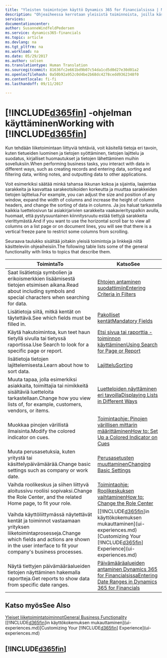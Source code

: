 ```yaml
---
title: "Yleisten toimintojen käyttö Dynamics 365 for Financialsissa | Microsoft Docs"
description: "Ohjeaiheessa kerrotaan yleisistä toiminnoista, joilla käsittelet tietoja Financialsissa. Kyse voi olla esimerkiksi arvojen antamisesta, tietojen lajittelusta ja näkymien vaihtamisesta."
services: 
documentationcenter: 
author: SusanneWindfeldPedersen
ms.service: dynamics365-financials
ms.topic: article
ms.devlang: na
ms.tgt_pltfrm: na
ms.workload: na
ms.date: 05/29/2017
ms.author: solsen
ms.translationtype: Human Translation
ms.sourcegitcommit: 81636fc2e661bd9b07c54da1cd5d0d27e30d01a2
ms.openlocfilehash: 0a50b92a952c0d4be2b68dc4278cedd9362348f0
ms.contentlocale: fi-fi
ms.lasthandoff: 09/11/2017

---
```

# <a name="working-with-included365finincludesd365finlongmdmd"></a><span data-ttu-id="8f0fb-103">[!INCLUDE[d365fin](includes/d365fin_long_md.md)] -ohjelman käyttäminen</span><span class="sxs-lookup"><span data-stu-id="8f0fb-103">Working with [!INCLUDE[d365fin](includes/d365fin_long_md.md)]</span></span>
<span data-ttu-id="8f0fb-104">Kun tehdään liiketoimintaan liittyviä tehtäviä, voit käsitellä tietoja eri tavoin, kuten tietueiden luominen ja tietojen syöttäminen, tietojen lajittelu ja suodatus, kirjalliset huomautukset ja tietojen lähettäminen muihin sovelluksiin.</span><span class="sxs-lookup"><span data-stu-id="8f0fb-104">When performing business tasks, you interact with data in different ways, such as creating records and entering data, sorting and filtering data, writing notes, and outputting data to other applications.</span></span>

<span data-ttu-id="8f0fb-105">Voit esimerkiksi säätää minkä tahansa ikkunan kokoa ja sijaintia, laajentaa sarakkeita ja kasvattaa sarakeotsikoiden korkeutta ja muuttaa sarakkeiden tietojen lajittelua.</span><span class="sxs-lookup"><span data-stu-id="8f0fb-105">For example, you can adjust the size and position of any window, expand the width of columns and increase the height of column headers, and change the sorting of data in columns.</span></span> <span data-ttu-id="8f0fb-106">Ja jos haluat tarkastella kaikkia luettelosivun tai asiakirjarivien sarakkeita vaakavierityspalkin avulla, huomaat, että pystysuuntainen kiinnitysruutu estää tiettyjä sarakkeita vierittymästä.</span><span class="sxs-lookup"><span data-stu-id="8f0fb-106">And if you want to use the horizontal scroll bar to view all columns on a list page or on document lines, you will see that there is a vertical freeze pane to restrict some columns from scrolling.</span></span>

<span data-ttu-id="8f0fb-107">Seuraava taulukko sisältää joitakin yleisiä toimintoja ja linkkejä niitä käsitteleviin ohjeaiheisiin.</span><span class="sxs-lookup"><span data-stu-id="8f0fb-107">The following table lists some of the general functionality with links to topics that describe them.</span></span>

| <span data-ttu-id="8f0fb-108">Toiminta</span><span class="sxs-lookup"><span data-stu-id="8f0fb-108">To</span></span> | <span data-ttu-id="8f0fb-109">Katso</span><span class="sxs-lookup"><span data-stu-id="8f0fb-109">See</span></span> |
| --- | --- |
| <span data-ttu-id="8f0fb-110">Saat lisätietoja symbolien ja erikoismerkkien lisäämisestä tietojen etsimisen aikana.</span><span class="sxs-lookup"><span data-stu-id="8f0fb-110">Read about including symbols and special characters when searching for data.</span></span> |[<span data-ttu-id="8f0fb-111">Ehtojen antaminen suodattimiin</span><span class="sxs-lookup"><span data-stu-id="8f0fb-111">Entering Criteria in Filters</span></span>](ui-enter-criteria-filters.md) |
| <span data-ttu-id="8f0fb-112">Lisätietoja siitä, mitkä kentät on täytettävä.</span><span class="sxs-lookup"><span data-stu-id="8f0fb-112">See which fields must be filled in.</span></span> |[<span data-ttu-id="8f0fb-113">Pakolliset kentät</span><span class="sxs-lookup"><span data-stu-id="8f0fb-113">Mandatory Fields</span></span>](ui-mandatory-fields.md) |
| <span data-ttu-id="8f0fb-114">Käytä hakutoimintoa, kun teet haun tietyllä sivulla tai tietyssä raportissa.</span><span class="sxs-lookup"><span data-stu-id="8f0fb-114">Use Search to look for a specific page or report.</span></span> |[<span data-ttu-id="8f0fb-115">Etsi sivua tai raporttia -toiminnon käyttäminen</span><span class="sxs-lookup"><span data-stu-id="8f0fb-115">Using Search for Page or Report</span></span>](ui-search.md) |
| <span data-ttu-id="8f0fb-116">lisätietoja tietojen lajittelemisesta.</span><span class="sxs-lookup"><span data-stu-id="8f0fb-116">Learn about how to sort data.</span></span> |[<span data-ttu-id="8f0fb-117">Lajittelu</span><span class="sxs-lookup"><span data-stu-id="8f0fb-117">Sorting</span></span>](ui-sorting.md) |
| <span data-ttu-id="8f0fb-118">Muuta tapaa, jolla esimerkiksi asiakkaita, toimittajia tai nimikkeitä sisältäviä luetteloita tarkastellaan.</span><span class="sxs-lookup"><span data-stu-id="8f0fb-118">Change how you view lists of, for example, customers, vendors, or items.</span></span> |[<span data-ttu-id="8f0fb-119">Luetteloiden näyttäminen eri tavoilla</span><span class="sxs-lookup"><span data-stu-id="8f0fb-119">Displaying Lists in Different Ways</span></span>](across-display-lists-different-views.md) |
| <span data-ttu-id="8f0fb-120">Muokkaa pinojen värillistä ilmaisinta.</span><span class="sxs-lookup"><span data-stu-id="8f0fb-120">Modify the colored indicator on cues.</span></span> |[<span data-ttu-id="8f0fb-121">Toimintaohje: Pinojen värillisen mittarin määrittäminen</span><span class="sxs-lookup"><span data-stu-id="8f0fb-121">How to: Set Up a Colored Indicator on Cues</span></span>](ui-how-setup-colored-indicator-cues.md) |
| <span data-ttu-id="8f0fb-122">Muuta perusasetuksia, kuten yritystä tai käsittelypäivämäärää.</span><span class="sxs-lookup"><span data-stu-id="8f0fb-122">Change basic settings such as company or work date.</span></span> |[<span data-ttu-id="8f0fb-123">Perusasetusten muuttaminen</span><span class="sxs-lookup"><span data-stu-id="8f0fb-123">Changing Basic Settings</span></span>](ui-change-basic-settings.md) |
| <span data-ttu-id="8f0fb-124">Vaihda roolikeskus ja siihen liittyvä aloitussivu rooliisi sopivaksi.</span><span class="sxs-lookup"><span data-stu-id="8f0fb-124">Change the Role Center, and the related Home page, to fit your role.</span></span> |[<span data-ttu-id="8f0fb-125">Toimintaohje: Roolikeskuksen vaihtaminen</span><span class="sxs-lookup"><span data-stu-id="8f0fb-125">How to: Change the Role Center</span></span>](change-role.md) |
| <span data-ttu-id="8f0fb-126">Vaihda käyttöliittymässä näytettävät kentät ja toiminnot vastaamaan yrityksen liiketoimintaprosesseja.</span><span class="sxs-lookup"><span data-stu-id="8f0fb-126">Change which fields and actions are shown in the user interface to fit your company's business processes.</span></span> |<span data-ttu-id="8f0fb-127">[[!INCLUDE[d365fin](includes/d365fin_md.md)]in käyttökokemuksen mukauttaminen](ui-experiences.md)</span><span class="sxs-lookup"><span data-stu-id="8f0fb-127">[Customizing Your [!INCLUDE[d365fin](includes/d365fin_md.md)] Experience](ui-experiences.md)</span></span> |
| <span data-ttu-id="8f0fb-128">Näytä tiettyjen päivämääräalueiden tietojen näyttäminen hakemalla raportteja.</span><span class="sxs-lookup"><span data-stu-id="8f0fb-128">Get reports to show data from specific date ranges.</span></span> |[<span data-ttu-id="8f0fb-129">Päivämääräalueiden antaminen Dynamics 365 for Financialsissa</span><span class="sxs-lookup"><span data-stu-id="8f0fb-129">Entering Date Ranges in Dynamics 365 for Financials</span></span>](ui-enter-date-ranges.md) |

## <a name="see-also"></a><span data-ttu-id="8f0fb-130">Katso myös</span><span class="sxs-lookup"><span data-stu-id="8f0fb-130">See Also</span></span>
[<span data-ttu-id="8f0fb-131">Yleiset liiketoimintatoiminnot</span><span class="sxs-lookup"><span data-stu-id="8f0fb-131">General Business Functionality</span></span>](ui-across-business-areas.md)  
<span data-ttu-id="8f0fb-132">[[!INCLUDE[d365fin](includes/d365fin_md.md)]in käyttökokemuksen mukauttaminen](ui-experiences.md)</span><span class="sxs-lookup"><span data-stu-id="8f0fb-132">[Customizing Your [!INCLUDE[d365fin](includes/d365fin_md.md)] Experience](ui-experiences.md)</span></span>  

## [!INCLUDE[d365fin](includes/free_trial_md.md)]


